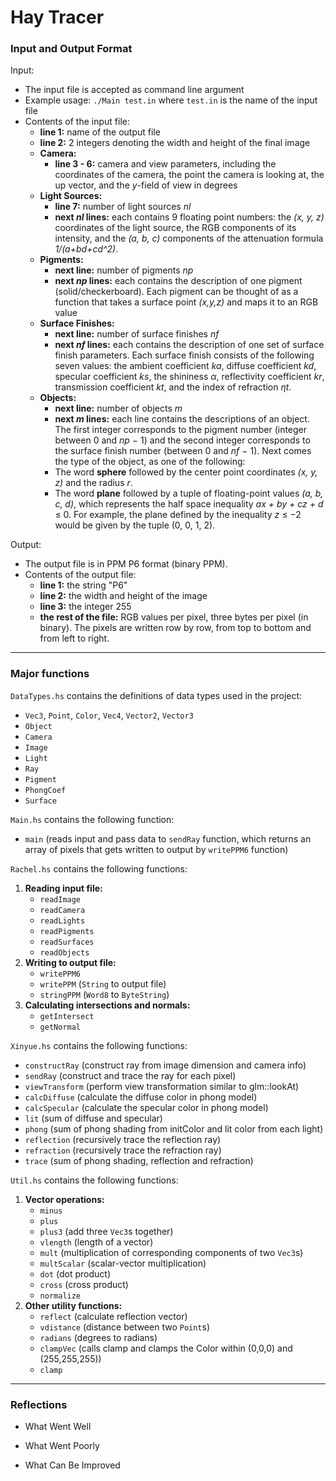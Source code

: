 # Hay Tracer

### Input and Output Format
Input:
- The input file is accepted as command line argument
- Example usage: `./Main test.in` where `test.in` is the name of the input file
- Contents of the input file:
  - **line 1:** name of the output file
  - **line 2:** 2 integers denoting the width and height of the final image
  - **Camera:**
    - **line 3 - 6:** camera and view parameters, including the coordinates of the camera, the point the camera is looking at, the up vector, and the *y*-field of view in degrees
  - **Light Sources:**
    - **line 7:** number of light sources *nl*
    - **next *nl* lines:** each contains 9 floating point numbers: the *(x, y, z)* coordinates of the light source, the RGB components of its intensity, and the *(a, b, c)* components of the attenuation formula *1/(a+bd+cd^2)*.
  - **Pigments:**
    - **next line:** number of pigments *np*
    - **next *np* lines:** each contains the description of one pigment (solid/checkerboard). Each pigment can be thought of as a function that takes a surface point *(x,y,z)* and maps it to an RGB value
  - **Surface Finishes:**
    - **next line:** number of surface finishes *nf*
    - **next *nf* lines:** each contains the description of one set of surface finish parameters. Each surface finish consists of the following seven values: the ambient coefficient *ka*, diffuse coefficient *kd*, specular coefficient *ks*, the shininess *α*, reflectivity coefficient *kr*, transmission coefficient *kt*, and the index of refraction *ηt*.
  - **Objects:**
    - **next line:** number of objects *m*
    - **next *m* lines:** each line contains the descriptions of an object. The first integer corresponds to the pigment number (integer between 0 and *np* − 1) and the second integer corresponds to the surface finish number (between 0 and *nf* − 1). Next comes the type of the object, as one of the following:
    - The word **sphere** followed by the center point coordinates *(x, y, z)* and the radius *r*.
    - The word **plane** followed by a tuple of floating-point values *(a, b, c, d)*, which represents the half space inequality *ax + by + cz + d* ≤ 0. For example, the plane defined by the inequality *z* ≤ −2 would be given by the tuple (0, 0, 1, 2).

Output:
- The output file is in PPM P6 format (binary PPM).
- Contents of the output file:
  - **line 1:** the string "P6"
  - **line 2:** the width and height of the image
  - **line 3:** the integer 255
  - **the rest of the file:** RGB values per pixel, three bytes per pixel (in binary). The pixels are written row by row, from top to bottom and from left to right.


---

### Major functions
`DataTypes.hs` contains the definitions of data types used in the project:
- `Vec3`, `Point`, `Color`, `Vec4`, `Vector2`, `Vector3`
- `Object`
- `Camera`
- `Image`
- `Light`
- `Ray`
- `Pigment`
- `PhongCoef`
- `Surface`


`Main.hs` contains the following function:
- `main` (reads input and pass data to `sendRay` function, which returns an array of pixels that gets
  written to output by `writePPM6` function)


`Rachel.hs` contains the following functions:
1. **Reading input file:**
   - `readImage`
   - `readCamera`
   - `readLights`
   - `readPigments`
   - `readSurfaces`
   - `readObjects`
2. **Writing to output file:**
   - `writePPM6`
   - `writePPM` (`String` to output file)
   - `stringPPM` (`Word8` to `ByteString`)
3. **Calculating intersections and normals:**
   - `getIntersect`
   - `getNormal`


`Xinyue.hs` contains the following functions:
- `constructRay` (construct ray from image dimension and camera info)
- `sendRay` (construct and trace the ray for each pixel)
- `viewTransform` (perform view transformation similar to glm::lookAt)
- `calcDiffuse` (calculate the diffuse color in phong model)
- `calcSpecular` (calculate the specular color in phong model)
- `lit` (sum of diffuse and specular)
- `phong` (sum of phong shading from initColor and lit color from each light)
- `reflection` (recursively trace the reflection ray)
- `refraction` (recursively trace the refraction ray)
- `trace` (sum of phong shading, reflection and refraction)


`Util.hs` contains the following functions:
1. **Vector operations:**
   - `minus`
   - `plus`
   - `plus3` (add three `Vec3`s together)
   - `vlength` (length of a vector)
   - `mult` (multiplication of corresponding components of two `Vec3`s)
   - `multScalar` (scalar-vector multiplication)
   - `dot` (dot product)
   - `cross` (cross product)
   - `normalize`
2. **Other utility functions:**
   - `reflect` (calculate reflection vector)
   - `vdistance` (distance between two `Point`s)
   - `radians` (degrees to radians)
   - `clampVec` (calls clamp and clamps the Color within (0,0,0) and (255,255,255))
   - `clamp`

---

### Reflections
- What Went Well
<!--
Generally the programming went smoothly and interesting. We together brainstorm the idea
and learnt to get out of imperative design to get used to the functional thinking style.
-->
- What Went Poorly
<!--  
write ppm

Origonally implemented imperatively using for loop in C
sendRay for each pixel: tedious recursion to list comprehension
phong model sum of initColor and the lit color from each light, changes from using tedious recursion
to the usage of higher order function including foldr and map
-->
- What Can Be Improved
<!--
more objects
-->
